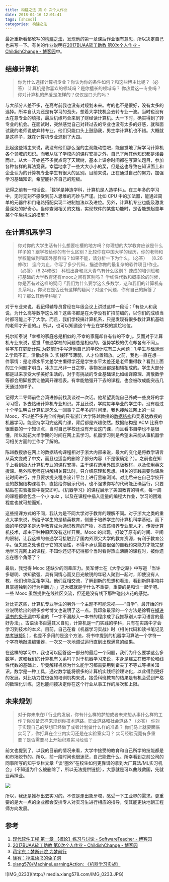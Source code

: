 ```yaml
---
title: 构建之法 第 0 次个人作业
date: 2018-04-16 12:01:41
tags: [shcool]
categories: 构建之法
---
```



最近重新看邹欣写的[构建之法](https://book.douban.com/subject/25965995/)，发现他的第一章课后作业很有意思，所以决定自己也来写一下。有关的作业说明在[2017BUAA软工助教 第0次个人作业 - ChildishChange - 博客园](http://www.cnblogs.com/ChildishChange/p/7363123.html)中。

## 结缘计算机

> 你为什么选择计算机专业？你认为你的条件如何？和这些博主比呢？（必答）
> 计算机是你喜欢的领域吗？是你擅长的领域吗？
> 你热爱这一专业吗？你对计算机的热爱是怎样的？仅仅是口头的吗？

与大部分人差不多，在高考前我也没有对规划未来。考的也不是很好，没有太多的选择。所幸自认为还是有学习的劲头，想着大学找机会去转专业一波。当时也没有太在意专业的填报，最后机缘巧合来到了财经读计算机。大一下时，确实得到了转专业的机会。在面试时，突然感觉自己对转过去的专业也没有太多的好感，就和面试我的老师说放弃转专业，他们只能口头上鼓励我，男生学计算机也不错。大概就是这样子，就在计算机专业混到了大四。

比起这些博主来说，我没有他们那么强的主观能动性吧，能自觉地了解学习计算机各个领域的知识。而我从除了学校内的课程安排之外，自己了解其他知识都是浅尝而止。从大一开始差不多就点弯了天赋树，基本上课余时间都在写算法题目，参加各种各样的算法竞赛。幸运地拿了一些大大小小的奖，但是这也导致在知识面上和企业认为的计算机专业学生有很大的区别。目前来说，正在通过自己的努力，加强学习基础知识，希望能补齐自己的短板。

记得之前有一句话说，「数学是神造学科，计算机是人造学科」。在三年多的学习中，无时无刻不感受到前人思维的巧妙与严谨。比如 CPU 中的加法器，能通过简单的元器件和门电路搭配实现二进制加法以及进位。另外，计算机专业也能及激发最深处的好奇心。当你查阅相关的文档，实现软件的某些功能时，是否能想起童年某个午后拼成的模型？

## 在计算机系学习

> 你对你的大学生活有什么想要吐槽的地方吗？你理想的大学教育应该是什么样子的？跟学校给你的有什么区别？比较你在中国大学的经历，你的老师和学校能做到和国外那样吗？如果不能，请分析一下为什么。（必答）  （8.26修改）
> 迄今为止，你写了多少代码，描述你做的最复杂的软件项目/作业。（必答）（8.24修改）
> 科班出身和北大青鸟有什么区别？
> 速成的培训班和打基础的大学教育还有mooc之间有区别吗？
> 学线性代数和概率论的时候，你是否有过这样的疑问「我们为什么要学这么多数学，这和我们的计算机有关系吗」，你现在是否还有这样的疑问？对这个问题，你有自己的解答了吗？那么其他学科呢？

对于专业来说，我记得辅导员曾经在年级会议上讲过这样一段话：「有些人和我说，为什么高等数学这么难？这些书都是在大学没有扩招前编的，以你们的成绩当时都可能上不了大学。而且，我们学校搞计算机系，只是发现有很多教计算机基础的老师才开设的。」所以，也可以知道这个专业在学校的尴尬地位。

托尔斯泰说「幸福的家庭总是相似的,不幸的家庭却各有各的不幸」。反而对于计算机专业来说，感觉「普通学校的问题总是相似的，强势学校的优点却各有不同」。蒋宇东在[梦断计院 为梦前行](https://book.douban.com/subject/4006425/discussion/22791674/)中写道他自己的学校计院有三大问题：1.学生基础薄弱 2.学风不正，溃散成性 3. 实践环节薄弱，人才位置错放。之前，我也一直在想一件事情：是老师水平太差学生懒得学还是学生水平太差还是老师懒得教？看到上面的三个问题才明白，冰冻三尺非一日之寒，事物发展都是相辅相成的。学生大部分都是过来享受大学美好生活的，对于有挑战的专业基础课比如编译原理、离散数学等都会用脚投票让他离开课程表。有幸能勉强开下去的课程，也会被改成能突击几天通过的样子。

记得大二导师前往台湾进修前找我谈过一次话。他希望我能自己养成一些良好的学习习惯，多去钻研计算机专业知识。并且还说，学院每年毕业的学生中，没有超过十个学生明白计算机是怎么一回事？三年多的时间里，我也接触过网上的一些 Mooc，不过差不多完全听完的只有浙江大学陈越教授的[数据结构](http://www.icourse163.org/course/zju0901-93001)和吴恩达教授的机器学习。能坚持学习完这两门课，背后都是兴趣使然。数据结构是 ACM 比赛中很重要的一个知识点，当时自己学校还没有开设这门课，而且看书自学也不是很懂，所以就花大半学期的时间在网上去学习。机器学习则是希望未来能从事机器学习相关方面的工作才了解的。

陈越教授放在网上的数据结构课程相对于浙大内部来说，最大的变化是将教学语言从英文变成了中文，而且也适当的删除了部分内容（不是很确定？）。之前也在知乎上看到浙大计算机专业的课程安排，主干课程选用外国原版教材，以及使用英文授课。另外陈老师在讲解相关算法时，只介绍原理和思想。相关的实践需要你课后花时间进行，并且要求提交程序设计平台上进行黑箱测试。对比后来在自己学校开设的数据结构课程中，直接给你展示代码，也不强求你写的代码能正确运行，只要粘贴在实验报告中提交即可。《机器学习》的课程展示了美国教育的特点，每一周的课程都会包含一个小 quiz ，以及在课程中插入适量的编程大作业，学习的困难程度也就可想而知。

这些授课方式的不同，我认为是不同大学对于教育的理解不同。对于浙大之类的重点大学来说，所给予学生的是精英教育，侧重于培养学生的计算机科学基础。而下面的学校更多是大学教育成为通识教育的产物，本应该培养专业型人才，传授计算机技术，却由于种种原因没有这样开展。Mooc 的出现，打破了原有的时间、空间的限制，让我这样的普通学习接触到了国内外顶尖大学的教育资源，有利于教育公平。但失败之处也在于它的灵活性，不得不承认需要很强的自我约束能力才能完整地学习完网上的课程，不知你还记不记得那个当时看得热血沸腾的课程时，被你遗忘在哪个角落了？

最后，我觉得 Mooc 还缺少的同辈压力。吴军博士在《大学之路》中写道「当许多聪明、求知欲强、具有同情心而又目光敏锐的年轻人聚到一起时，即使没有人教，他们也能互相学习。他们互相交流，了解到新的思想和看法、看到新鲜事物并且掌握独到的行为判断力。」这大概就是学什么不重要，重要的是和谁一起学吧。一些 Mooc 虽然提供在线社区交流，但还是没有线下那种碰出火花的感觉。

对比完这些，计算机专业学生的另外一个主题不可能忽视——“自学”。最开始的作业说明给出的很多参考博文也说明了这一点。我印象最深的一个方法是徐宥在[掉进读书的兔子洞](https://book.douban.com/subject/4006425/discussion/22802960/)中写道的「一字不漏敲入一本书的程序成了我推荐别人学习语言的最好办法」。古语读书百遍其义自见，计算机是一门实践的学科，只有在实践中才会学习到技术的本义。目前，自己在看《机器学习实战》时（相关代码和读书笔记见[参考链接5](https://github.com/xiang578/MachineLearningAction)
），也差不多用的是这个方法，将书中提到的机器学习算法一个字符一个字符地敲进编辑器，一次又一次地调试运行直到出现满意的结果。

在这样的学习中，我也可以回答这一部分的最后一个问题，我们为什么要学这么多数学，这和我们的计算机有关系吗？对于机器学习来说，本身是建立在概率论和线性代数的基础上，毕竟解释机器为什么能学习都需要用到霍夫丁不等式等相关知识。数学是一种工具，通过数学能将很多的计算机实践经验理论化，以此得到更好的发展。对比功力性很强的培训机构来说，接受科班教育的结果是有机会受到严格的数理化训练，这也能间接决定你在这个行业从事工作的层次和上限。

## 未来规划

> 对于你未来在IT行业的发展，你有什么样的梦想或者未来想从事什么样的工作？你准备怎样来规划你技术道路，职业道路和社会道路？（必答）
> 你对于实现自己的梦想已经做了或者计划做什么样的准备？
> 你们马上就要面临实习了，你打算在企业内实习还是在实验室实习？
> 实习经验究竟有多重要？是否需要马上开始积累实习经验？

前文也提到了，以我的目前的情况来看，大学中接受的教育和自己所学的技能都是和市场脱节的。所以，前一段时间也很迷茫，自己能做什么。所幸看到之前公司的同事所写的知乎专栏文章「谈“圈外”在校生如何更靠谱的拿到大厂算法/ML实习机会」（不知道为什么被删除了，所以无法提供链接），大意就是可以曲线救国，先就业再择业。

![](http://media.xiang578.com/15236805736051.jpg)

所以，我还是推荐出去实习的。不仅是走出象牙塔，感受一下工业界的需求。更重要的是大一点的企业都会安排专人对实习生进行相应的指导，使其能更快地朝工程师方向发展。



## 参考
1. [现代软件工程 第一章 【概论】练习与讨论 - SoftwareTeacher - 博客园](http://www.cnblogs.com/xinz/p/3803035.html)
2. [2017BUAA软工助教 第0次个人作业 - ChildishChange - 博客园](http://www.cnblogs.com/ChildishChange/p/7363123.html)
3. [蒋宇东：梦断计院 为梦前行](https://book.douban.com/subject/4006425/discussion/22791674/)
4. [徐宥：掉进读书的兔子洞](https://book.douban.com/subject/4006425/discussion/22802960/)
5. [xiang578/MachineLearningAction: 《机器学习实战》](https://github.com/xiang578/MachineLearningAction)

![IMG_0233](http://
media.xiang578.com/IMG_0233.JPG)


